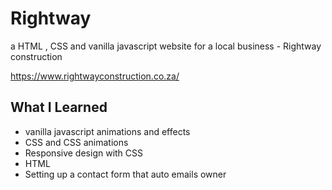 # Rightway
 a HTML , CSS and vanilla javascript website for a local business - Rightway construction 

https://www.rightwayconstruction.co.za/
 
## What I Learned
- vanilla javascript animations and effects
- CSS and CSS animations
- Responsive design with CSS
- HTML 
- Setting up a contact form that auto emails owner
